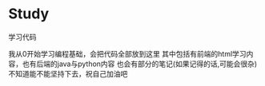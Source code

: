 # Study
学习代码

我从0开始学习编程基础，会把代码全部放到这里
其中包括有前端的html学习内容，也有后端的java与python内容
也会有部分的笔记(如果记得的话,可能会很杂)
不知道能不能坚持下去，祝自己加油吧